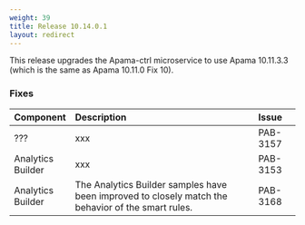 ```yaml
---
weight: 39
title: Release 10.14.0.1
layout: redirect
---
```


This release upgrades the Apama-ctrl microservice to use Apama 10.11.3.3 (which is the same as Apama 10.11.0 Fix 10).

### Fixes

<table>
<colgroup>
    <col style="width: 15%;">
    <col style="width: 70%;">
    <col style="width: 15%;">
</colgroup>
<thead>
<tr>
<th style="text-align:left">Component</th>
<th style="text-align:left">Description</th>
<th style="text-align:left">Issue</th>
</tr>
</thead>
<tbody>

<tr>
<td style="text-align:left">???</td>
<td style="text-align:left">xxx</td>
<td style="text-align:left">PAB-3157</td>
</tr>

<tr>
<td style="text-align:left">Analytics Builder</td>
<td style="text-align:left">xxx</td>
<td style="text-align:left">PAB-3153</td>
</tr>
<tr>
<td style="text-align:left">Analytics Builder</td>
<td style="text-align:left">The Analytics Builder samples have been improved to closely match the behavior of the smart rules.</td>
<td style="text-align:left">PAB-3168</td>
</tr>

</tbody>
</table>
